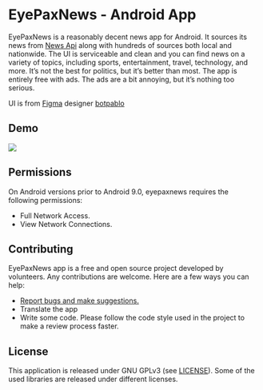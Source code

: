 # EyePaxNews - Android App 



EyePaxNews  is a reasonably decent news app for Android. It sources its news from [News Api](https://newsapi.org) along with hundreds of sources both local and nationwide. The UI is serviceable and clean and you can find news on a variety of topics, including sports, entertainment, travel, technology, and more. It’s not the best for politics, but it’s better than most. The app is entirely free with ads. The ads are a bit annoying, but it’s nothing too serious.

UI is from [Figma](https://www.figma.com/community/file/975336242667665188) designer [botpablo](https://www.figma.com/@botpablo)


## Demo

![](https://github.com/chiCKson/chickson_public/blob/main/eyepax_news.gif)


## Permissions

On Android versions prior to Android 9.0, eyepaxnews requires the following permissions:
- Full Network Access.
- View Network Connections.



## Contributing

EyePaxNews app is a free and open source project developed by volunteers. Any contributions are welcome. Here are a few ways you can help:
 * [Report bugs and make suggestions.]([https://github.com/wallabag/android-app/issues](https://github.com/chiCKson/EyePax_News/issues))
 * Translate the app
 * Write some code. Please follow the code style used in the project to make a review process faster.

## License

This application is released under GNU GPLv3 (see [LICENSE](LICENSE)).
Some of the used libraries are released under different licenses.
